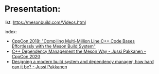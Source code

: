 # Presentation:
list: https://mesonbuild.com/Videos.html

index:
- [CppCon 2018: "Compiling Multi-Million Line C++ Code Bases Effortlessly with the Meson Build System"](https://youtu.be/SCZLnopmYBM)
- [C++ Dependency Management the Meson Way - Jussi Pakkanen - CppCon 2020](https://youtu.be/NUxgbXEXAoU)
- [Designing a modern build system and dependency manager, how hard can it be? - Jussi Pakkanen](https://youtu.be/B6LSdboN_wM)

